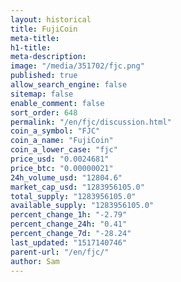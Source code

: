 ```yaml
---
layout: historical
title: FujiCoin
meta-title: 
h1-title: 
meta-description: 
image: "/media/351702/fjc.png"
published: true
allow_search_engine: false
sitemap: false
enable_comment: false
sort_order: 648
permalink: "/en/fjc/discussion.html"
coin_a_symbol: "FJC"
coin_a_name: "FujiCoin"
coin_a_lower_case: "fjc"
price_usd: "0.0024681"
price_btc: "0.00000021"
24h_volume_usd: "12804.6"
market_cap_usd: "1283956105.0"
total_supply: "1283956105.0"
available_supply: "1283956105.0"
percent_change_1h: "-2.79"
percent_change_24h: "0.41"
percent_change_7d: "-28.24"
last_updated: "1517140746"
parent-url: "/en/fjc/"
author: Sam
---
```


